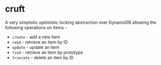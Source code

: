 # cruft

A very simplistic optimistic locking abstraction over DynamoDB allowing the following operations on items -

* `create` - add a new item
* `read` - retrieve an item by ID
* `update` - update an item
* `find` - retrieve an item by prototype
* `truncate` - delete an item by ID

